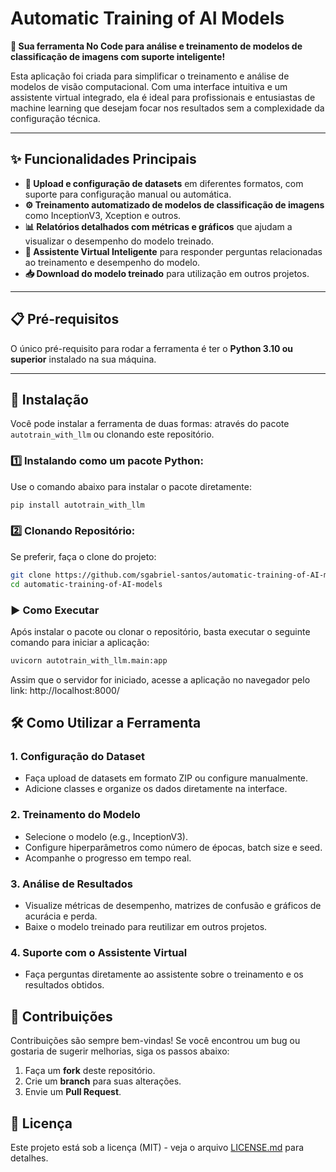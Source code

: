 # Automatic Training of AI Models

**🚀 Sua ferramenta No Code para análise e treinamento de modelos de classificação de imagens com suporte inteligente!**

Esta aplicação foi criada para simplificar o treinamento e análise de modelos de visão computacional. Com uma interface intuitiva e um assistente virtual integrado, ela é ideal para profissionais e entusiastas de machine learning que desejam focar nos resultados sem a complexidade da configuração técnica.

---

## ✨ **Funcionalidades Principais**

- **📂 Upload e configuração de datasets** em diferentes formatos, com suporte para configuração manual ou automática.
- **⚙️ Treinamento automatizado de modelos de classificação de imagens** como InceptionV3, Xception e outros.
- **📊 Relatórios detalhados com métricas e gráficos** que ajudam a visualizar o desempenho do modelo treinado.
- **🤖 Assistente Virtual Inteligente** para responder perguntas relacionadas ao treinamento e desempenho do modelo.
- **📥 Download do modelo treinado** para utilização em outros projetos.

---

## 📋 **Pré-requisitos**

O único pré-requisito para rodar a ferramenta é ter o **Python 3.10 ou superior** instalado na sua máquina.

---

## 🔧 **Instalação**

Você pode instalar a ferramenta de duas formas: através do pacote `autotrain_with_llm` ou clonando este repositório.

### 1️⃣ Instalando como um pacote Python:
Use o comando abaixo para instalar o pacote diretamente:
```bash
pip install autotrain_with_llm
```

### 2️⃣ Clonando Repositório:
Se preferir, faça o clone do projeto:
```bash
git clone https://github.com/sgabriel-santos/automatic-training-of-AI-models.git
cd automatic-training-of-AI-models
```

### ▶️ Como Executar
Após instalar o pacote ou clonar o repositório, basta executar o seguinte comando para iniciar a aplicação:
```bash
uvicorn autotrain_with_llm.main:app
```
Assim que o servidor for iniciado, acesse a aplicação no navegador pelo link: http://localhost:8000/

## 🛠️ Como Utilizar a Ferramenta

### 1. **Configuração do Dataset**
- Faça upload de datasets em formato ZIP ou configure manualmente.
- Adicione classes e organize os dados diretamente na interface.

### 2. **Treinamento do Modelo**
- Selecione o modelo (e.g., InceptionV3).
- Configure hiperparâmetros como número de épocas, batch size e seed.
- Acompanhe o progresso em tempo real.

### 3. **Análise de Resultados**
- Visualize métricas de desempenho, matrizes de confusão e gráficos de acurácia e perda.
- Baixe o modelo treinado para reutilizar em outros projetos.

### 4. **Suporte com o Assistente Virtual**
- Faça perguntas diretamente ao assistente sobre o treinamento e os resultados obtidos.

## 🤝 Contribuições

Contribuições são sempre bem-vindas! Se você encontrou um bug ou gostaria de sugerir melhorias, siga os passos abaixo:

1. Faça um **fork** deste repositório.
2. Crie um **branch** para suas alterações.
3. Envie um **Pull Request**.


## 📄 Licença

Este projeto está sob a licença (MIT) - veja o arquivo [LICENSE.md](https://github.com/sgabriel-santos/automatic-training-of-AI-models/edit/main/LICENSE) para detalhes.